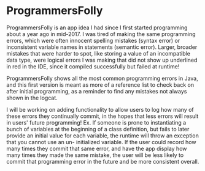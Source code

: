# ProgrammersFolly

ProgrammersFolly is an app idea I had since I first started programming about a year ago in mid-2017. I was tired of making the same
programming errors, which were often innocent spelling mistakes (syntax error) or inconsistent variable names in statements (semantic
error). Larger, broader mistakes that were harder to spot, like storing a value of an incompatible data type, were logical errors I was
making that did not show up underlined in red in the IDE, since it compiled successfully but failed at runtime!

ProgrammersFolly shows all the most common programming errors in Java, and this first version is meant as more of a reference list to check
back on after initial programming, as a reminder to find any mistakes not always shown in the logcat. 

I will be working on adding functionality to allow users to log how many of these errors they continually commit, in the hopes that less
errors will result in users' future programming! Ex. If someone is prone to instantiating a bunch of variables at the beginning of a class
definition, but fails to later provide an initial value for each variable, the runtime will throw an exception that you cannot use an un-
initialized variable. If the user could record how many times they commit that same error, and have the app display how many times they
made the same mistake, the user will be less likely to commit that programming error in the future and be more consistent overall.
